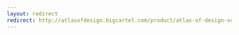 ```yaml
---
layout: redirect
redirect: http://atlasofdesign.bigcartel.com/product/atlas-of-design-volume-3
---
```

